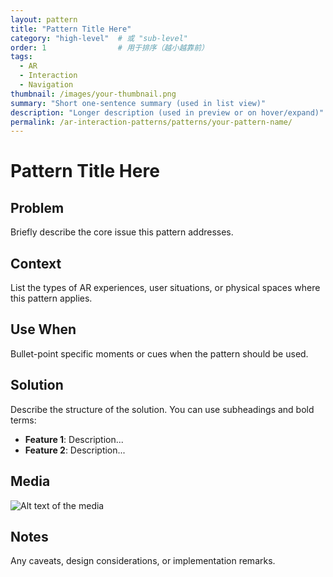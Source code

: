 ```yaml
---
layout: pattern
title: "Pattern Title Here"
category: "high-level"  # 或 "sub-level"
order: 1                # 用于排序（越小越靠前）
tags:
  - AR
  - Interaction
  - Navigation
thumbnail: /images/your-thumbnail.png
summary: "Short one-sentence summary (used in list view)"
description: "Longer description (used in preview or on hover/expand)"
permalink: /ar-interaction-patterns/patterns/your-pattern-name/
---
```


# Pattern Title Here

## Problem
Briefly describe the core issue this pattern addresses.

## Context
List the types of AR experiences, user situations, or physical spaces where this pattern applies.

## Use When
Bullet-point specific moments or cues when the pattern should be used.

## Solution
Describe the structure of the solution. You can use subheadings and bold terms:

- **Feature 1**: Description...
- **Feature 2**: Description...

## Media

![Alt text of the media](/images/your-pattern-demo.gif)

## Notes
Any caveats, design considerations, or implementation remarks.

